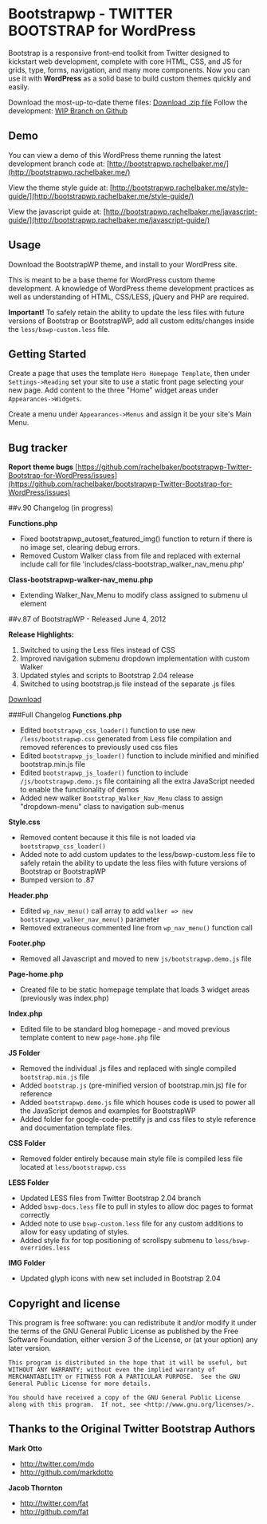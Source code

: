 Bootstrapwp - TWITTER BOOTSTRAP for WordPress
=================

Bootstrap is a responsive front-end toolkit from Twitter designed to kickstart web development, complete with core HTML, CSS, and JS for grids, type, forms, navigation, and many more components. Now you can use it with **WordPress** as a solid base to build custom themes quickly and easily.

Download the most-up-to-date theme files: [Download .zip file](https://github.com/downloads/rachelbaker/bootstrapwp-Twitter-Bootstrap-for-WordPress/bootstrapwp-87.zip)
Follow the development: [WIP Branch on Github](https://github.com/rachelbaker/bootstrapwp-Twitter-Bootstrap-for-WordPress/tree/1-WIP)

Demo
----
You can view a demo of this WordPress theme running the latest development branch code at: [http://bootstrapwp.rachelbaker.me/](http://bootstrapwp.rachelbaker.me/)

View the theme style guide at: [http://bootstrapwp.rachelbaker.me/style-guide/](http://bootstrapwp.rachelbaker.me/style-guide/)

View the javascript guide at: [http://bootstrapwp.rachelbaker.me/javascript-guide/](http://bootstrapwp.rachelbaker.me/javascript-guide/)


Usage
-----

Download the BootstrapWP theme, and install to your WordPress site.

This is meant to be a base theme for WordPress custom theme development.  A knowledge of WordPress theme development practices as well as understanding of HTML, CSS/LESS, jQuery and PHP are required.

**Important!** To safely retain the ability to update the less files with future versions of Bootstrap or BootstrapWP, add all custom edits/changes inside the `less/bswp-custom.less` file.
  

Getting Started
-------

Create a page that uses the template `Hero Homepage Template`, then under `Settings->Reading`  set your site to use a static front page selecting your new page.  Add content to the three "Home" widget areas under `Appearances->Widgets`.

Create a menu under `Appearances->Menus` and assign it be your site's Main Menu.



Bug tracker
-----------

**Report theme bugs** [https://github.com/rachelbaker/bootstrapwp-Twitter-Bootstrap-for-WordPress/issues](https://github.com/rachelbaker/bootstrapwp-Twitter-Bootstrap-for-WordPress/issues)

##v.90 Changelog (in progress)

__Functions.php__

*   Fixed bootstrapwp_autoset_featured_img() function to return if there is no image set, clearing debug errors.
*   Removed Custom Walker class from file and replaced with external include call for file 'includes/class-bootstrap_walker_nav_menu.php' 

__Class-bootstrapwp-walker-nav_menu.php__

*   Extending Walker_Nav_Menu to modify class assigned to submenu ul element

##v.87 of BootstrapWP - Released June 4, 2012

**Release Highlights:**

1. Switched to using the Less files instead of CSS
2. Improved navigation submenu dropdown implementation with custom Walker
3. Updated styles and scripts to Bootstrap 2.04 release
4. Switched to using bootstrap.js file instead of the separate .js files

[Download](https://github.com/downloads/rachelbaker/bootstrapwp-Twitter-Bootstrap-for-WordPress/bootstrapwp-87.zip)

###Full Changelog
__Functions.php__

*	Edited `bootstrapwp_css_loader()` function to use new `/less/bootstrapwp.css` generated from Less file compilation and removed references to previously used css files
*	Edited `bootstrapwp_js_loader()` function to include minified and minified bootstrap.min.js file
*	Edited `bootstrapwp_js_loader()` function to include `/js/bootstrapwp.demo.js` file containing all the extra JavaScript needed to enable the functionality of demos
*	Added new walker `Bootstrap_Walker_Nav_Menu` class to assign "dropdown-menu" class to navigation sub-menus

__Style.css__

*	Removed content because it this file is not loaded via `bootstrapwp_css_loader()` 
*	Added note to add custom updates to the less/bswp-custom.less file to safely retain the ability to update the less files with future versions of Bootstrap or BootstrapWP
*	Bumped version to .87

__Header.php__

*	Edited `wp_nav_menu()` call array to add `walker => new bootstrapwp_walker_nav_menu()` parameter
*	Removed extraneous commented line from `wp_nav_menu()` function call

__Footer.php__

*	Removed all Javascript and moved to new `js/bootstrapwp.demo.js` file

__Page-home.php__

*	Created file to be static homepage template that loads 3 widget areas (previously was index.php)

__Index.php__

*	Edited file to be standard blog homepage - and moved previous template content to new `page-home.php` file

__JS Folder__

*	Removed the individual .js files and replaced with single compiled `bootstrap.min.js` file
*   Added `bootstrap.js` (pre-minified version of bootstrap.min.js) file for reference
*   Added `bootstrapwp.demo.js` file which houses code is used to power all the JavaScript demos and examples for BootstrapWP
*   Added folder for google-code-prettify js and css files to style reference and documentation template files.

__CSS Folder__

*	Removed folder entirely because main style file is compiled less file located at `less/bootstrapwp.css`

__LESS Folder__

*	Updated LESS files from Twitter Bootstrap 2.04 branch
* 	Added `bswp-docs.less` file to pull in styles to allow doc pages to format correctly
*	Added note to use `bswp-custom.less` file for any custom additions to allow for easy updating of styles.
*	Added style fix for top positioning of scrollspy submenu to `less/bswp-overrides.less`

__IMG Folder__

*   Updated glyph icons with new set included in Bootstrap 2.04  


Copyright and license
---------------------

This program is free software: you can redistribute it and/or modify
    it under the terms of the GNU General Public License as published by
    the Free Software Foundation, either version 3 of the License, or
    (at your option) any later version.

    This program is distributed in the hope that it will be useful, but WITHOUT ANY WARRANTY; without even the implied warranty of MERCHANTABILITY or FITNESS FOR A PARTICULAR PURPOSE.  See the GNU General Public License for more details.

    You should have received a copy of the GNU General Public License along with this program.  If not, see <http://www.gnu.org/licenses/>.


Thanks to the Original Twitter Bootstrap Authors
-----------------------

**Mark Otto**

+ http://twitter.com/mdo
+ http://github.com/markdotto

**Jacob Thornton**

+ http://twitter.com/fat
+ http://github.com/fat


